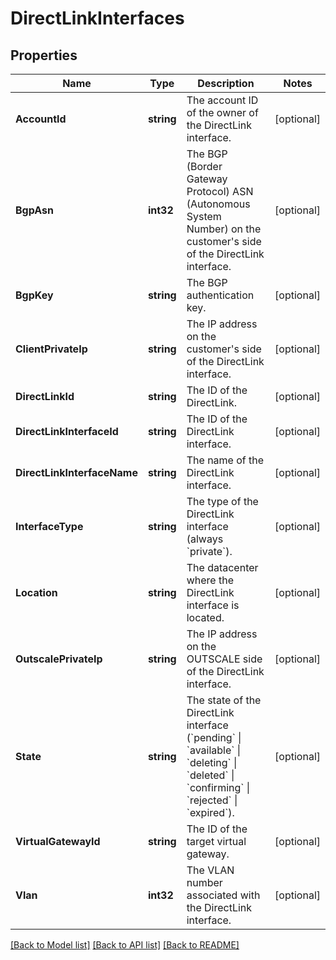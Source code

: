 # DirectLinkInterfaces

## Properties

Name | Type | Description | Notes
------------ | ------------- | ------------- | -------------
**AccountId** | **string** | The account ID of the owner of the DirectLink interface. | [optional] 
**BgpAsn** | **int32** | The BGP (Border Gateway Protocol) ASN (Autonomous System Number) on the customer&#39;s side of the DirectLink interface. | [optional] 
**BgpKey** | **string** | The BGP authentication key. | [optional] 
**ClientPrivateIp** | **string** | The IP address on the customer&#39;s side of the DirectLink interface. | [optional] 
**DirectLinkId** | **string** | The ID of the DirectLink. | [optional] 
**DirectLinkInterfaceId** | **string** | The ID of the DirectLink interface. | [optional] 
**DirectLinkInterfaceName** | **string** | The name of the DirectLink interface. | [optional] 
**InterfaceType** | **string** | The type of the DirectLink interface (always &#x60;private&#x60;). | [optional] 
**Location** | **string** | The datacenter where the DirectLink interface is located. | [optional] 
**OutscalePrivateIp** | **string** | The IP address on the OUTSCALE side of the DirectLink interface. | [optional] 
**State** | **string** | The state of the DirectLink interface (&#x60;pending&#x60; \\| &#x60;available&#x60; \\| &#x60;deleting&#x60; \\| &#x60;deleted&#x60; \\| &#x60;confirming&#x60; \\| &#x60;rejected&#x60; \\| &#x60;expired&#x60;). | [optional] 
**VirtualGatewayId** | **string** | The ID of the target virtual gateway. | [optional] 
**Vlan** | **int32** | The VLAN number associated with the DirectLink interface. | [optional] 

[[Back to Model list]](../README.md#documentation-for-models) [[Back to API list]](../README.md#documentation-for-api-endpoints) [[Back to README]](../README.md)


